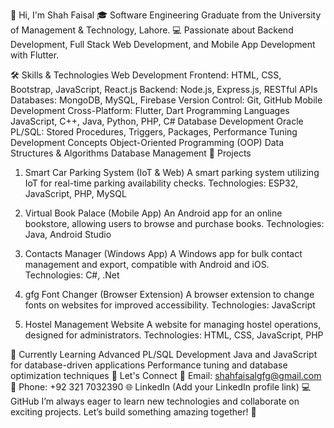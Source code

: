 👋 Hi, I'm Shah Faisal
🎓 Software Engineering Graduate from the University of Management & Technology, Lahore.
💻 Passionate about Backend Development, Full Stack Web Development, and Mobile App Development with Flutter.

🛠️ Skills & Technologies
Web Development
Frontend: HTML, CSS, Bootstrap, JavaScript, React.js
Backend: Node.js, Express.js, RESTful APIs
Databases: MongoDB, MySQL, Firebase
Version Control: Git, GitHub
Mobile Development
Cross-Platform: Flutter, Dart
Programming Languages
JavaScript, C++, Java, Python, PHP, C#
Database Development
Oracle PL/SQL: Stored Procedures, Triggers, Packages, Performance Tuning
Development Concepts
Object-Oriented Programming (OOP)
Data Structures & Algorithms
Database Management
📂 Projects
1. Smart Car Parking System (IoT & Web)
A smart parking system utilizing IoT for real-time parking availability checks.
Technologies: ESP32, JavaScript, PHP, MySQL

2. Virtual Book Palace (Mobile App)
An Android app for an online bookstore, allowing users to browse and purchase books.
Technologies: Java, Android Studio

3. Contacts Manager (Windows App)
A Windows app for bulk contact management and export, compatible with Android and iOS.
Technologies: C#, .Net

4. gfg Font Changer (Browser Extension)
A browser extension to change fonts on websites for improved accessibility.
Technologies: JavaScript

5. Hostel Management Website
A website for managing hostel operations, designed for administrators.
Technologies: HTML, CSS, JavaScript, PHP

🎯 Currently Learning
Advanced PL/SQL Development
Java and JavaScript for database-driven applications
Performance tuning and database optimization techniques
💬 Let's Connect
📧 Email: shahfaisalgfg@gmail.com
📱 Phone: +92 321 7032390
🌐 LinkedIn (Add your LinkedIn profile link)
💻 GitHub
I’m always eager to learn new technologies and collaborate on exciting projects. Let’s build something amazing together! 🚀
